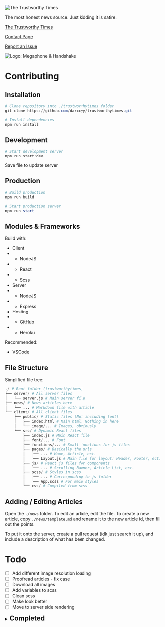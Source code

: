 <img src="https://trustworthytimes.herokuapp.com/image/title.png" alt="The Trustworthy Times" />

The most honest news source. Just kidding it is satire.

[The Trustworthy Times](https://trustworthytimes.herokuapp.com)

[Contact Page](https://trustworthytimes.herokuapp.com/contact)

[Report an Issue](https://github.com/darccyy/trustworthytimes/issues/new/choose)

<img src="https://trustworthytimes.herokuapp.com/image/logo-short.png" alt="Logo: Megaphone & Handshake" />

# Contributing

## Installation

```powershell
# Clone repository into ./trustworthytimes folder
git clone https://github.com/darccyy/trustworthytimes.git

# Install dependencies
npm run install
```

## Development

```powershell
# Start development server
npm run start:dev
```

Save file to update server

## Production

```powershell
# Build production
npm run build

# Start production server
npm run start
```

## Modules & Frameworks

Build with:

- Client
- - NodeJS
- - React
- - Scss
- Server
- - NodeJS
- - Express
- Hosting
- - GitHub
- - Heroku

Recommended:

- VSCode

## File Structure

Simplified file tree:

```py
./ # Root folder (trustworthytimes)
├── server/ # All server files
│   └── server.js # Main server file
├── news/ # News articles here
│   └── ... # Markdown file with article
└── client/ # All client files
    ├── public/ # Static files (Not including font)
    │   ├── index.html # Main html, Nothing in here
    │   └── image/... # Images, obviously
    └── src/ # Dynamic React files
        ├── index.js # Main React file
        ├── font/... # Font
        ├── functions/... # Small functions for js files
        ├── pages/ # Basically the urls
        │   ├── ... # Home, Article, ect.
        │   └── Layout.js # Main file for layout: Header, Footer, ect.
        ├── js/ # React js files for components
        │   └── ... # Scrolling Banner, Article List, ect.
        ├── scss/ # Styles in scss
        │   ├── ... # Corresponding to js folder
        │   └── App.scss # For main styles
        └── css/ # Compiled from scss
```

## Adding / Editing Articles

Open the `./news` folder.
To edit an article, edit the file.
To create a new article, copy `./news/template.md` and rename it to the new article id, then fill out the points.

To put it onto the server, create a pull request (idk just search it up), and include a description of what has been changed.

# Todo

- [ ] Add different image resolution loading
- [ ] Proofread articles - fix case
- [ ] Download all images
- [ ] Add variables to scss
- [ ] Clean scss
- [ ] Make look better
- [ ] Move to server side rendering

<details>

<summary><h2 style="display:inline"> Completed </h2></summary>

- [x] Fix article list on narrow screen
- [x] Add tab support
- [x] Fix skeleton loading - content article not obfuscating
- [x] Make article buttons go previous / next article
- [x] Fix slideshows
- [x] Fix link loading
- [x] Add 'Exclusive' article list for unlisted articles
- [x] Overhaul markdown styling
- [x] Fix margin for markdown styling
- [x] Add print format
- [x] Add reload button for logo
- [x] Fix hidden articles loading in article buttons, ect
- [x] Add skeleton loading for vertical slideshow
- [x] Add arrow buttons to next article
- [x] Add other browser support
- [x] Stop vertical slideshow timer in content article
- [x] Add articles
- [x] Add vertical slideshow
- [x] Add comments
- [x] Make disclaimer better
- [x] Add proper 404 page
- [x] Populate contact page
- [x] Add issue templates
- [x] Fix readme
- [x] Add titles to other pages
- [x] Fix other links
- [x] Fix 404 Page for unknown articles
- [x] Add individual files for articles
- [x] Fix slideshow animation
- [x] Fix header sizing
- [x] Add skeleton loading
- [x] Fix key names
- [x] Start scroll banner earlier
- [x] Convert `<a>` to `<Link>`
- [x] Add router
- [x] Refactor component css
- [x] Change slideshow buttons
- [x] Add sliding banner
- [x] Add watermark to top right
- [x] API Error handling
- [x] Remove heroku-postbuild??
- [x] Add proper mobile support
- [x] Add descriptions, titles
- [x] Add article formatting

</details>
